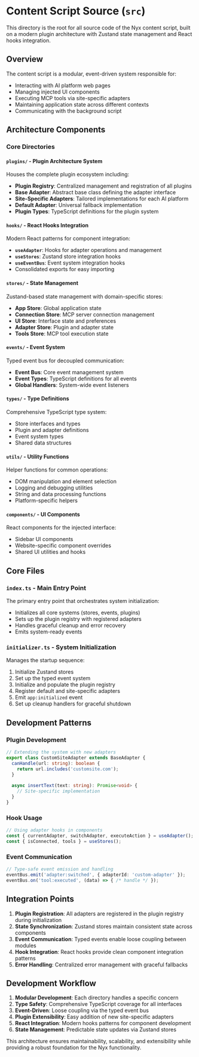 # Content Script Source (`src`)

This directory is the root for all source code of the Nyx content script, built on a modern plugin architecture with Zustand state management and React hooks integration.

## Overview

The content script is a modular, event-driven system responsible for:
- Interacting with AI platform web pages
- Managing injected UI components 
- Executing MCP tools via site-specific adapters
- Maintaining application state across different contexts
- Communicating with the background script

## Architecture Components

### Core Directories

#### **`plugins/`** - Plugin Architecture System
Houses the complete plugin ecosystem including:
- **Plugin Registry**: Centralized management and registration of all plugins
- **Base Adapter**: Abstract base class defining the adapter interface
- **Site-Specific Adapters**: Tailored implementations for each AI platform
- **Default Adapter**: Universal fallback implementation
- **Plugin Types**: TypeScript definitions for the plugin system

#### **`hooks/`** - React Hooks Integration
Modern React patterns for component integration:
- **`useAdapter`**: Hooks for adapter operations and management
- **`useStores`**: Zustand store integration hooks
- **`useEventBus`**: Event system integration hooks
- Consolidated exports for easy importing

#### **`stores/`** - State Management
Zustand-based state management with domain-specific stores:
- **App Store**: Global application state
- **Connection Store**: MCP server connection management  
- **UI Store**: Interface state and preferences
- **Adapter Store**: Plugin and adapter state
- **Tools Store**: MCP tool execution state

#### **`events/`** - Event System
Typed event bus for decoupled communication:
- **Event Bus**: Core event management system
- **Event Types**: TypeScript definitions for all events
- **Global Handlers**: System-wide event listeners

#### **`types/`** - Type Definitions
Comprehensive TypeScript type system:
- Store interfaces and types
- Plugin and adapter definitions
- Event system types
- Shared data structures

#### **`utils/`** - Utility Functions
Helper functions for common operations:
- DOM manipulation and element selection
- Logging and debugging utilities
- String and data processing functions
- Platform-specific helpers

#### **`components/`** - UI Components
React components for the injected interface:
- Sidebar UI components
- Website-specific component overrides
- Shared UI utilities and hooks

## Core Files

### **`index.ts`** - Main Entry Point
The primary entry point that orchestrates system initialization:
- Initializes all core systems (stores, events, plugins)
- Sets up the plugin registry with registered adapters
- Handles graceful cleanup and error recovery
- Emits system-ready events

### **`initializer.ts`** - System Initialization
Manages the startup sequence:
1. Initialize Zustand stores
2. Set up the typed event system
3. Initialize and populate the plugin registry
4. Register default and site-specific adapters
5. Emit `app:initialized` event
6. Set up cleanup handlers for graceful shutdown

## Development Patterns

### Plugin Development
```typescript
// Extending the system with new adapters
export class CustomSiteAdapter extends BaseAdapter {
  canHandle(url: string): boolean {
    return url.includes('customsite.com');
  }
  
  async insertText(text: string): Promise<void> {
    // Site-specific implementation
  }
}
```

### Hook Usage
```typescript
// Using adapter hooks in components
const { currentAdapter, switchAdapter, executeAction } = useAdapter();
const { isConnected, tools } = useStores();
```

### Event Communication
```typescript
// Type-safe event emission and handling
eventBus.emit('adapter:switched', { adapterId: 'custom-adapter' });
eventBus.on('tool:executed', (data) => { /* handle */ });
```

## Integration Points

1. **Plugin Registration**: All adapters are registered in the plugin registry during initialization
2. **State Synchronization**: Zustand stores maintain consistent state across components
3. **Event Communication**: Typed events enable loose coupling between modules
4. **Hook Integration**: React hooks provide clean component integration patterns
5. **Error Handling**: Centralized error management with graceful fallbacks

## Development Workflow

1. **Modular Development**: Each directory handles a specific concern
2. **Type Safety**: Comprehensive TypeScript coverage for all interfaces
3. **Event-Driven**: Loose coupling via the typed event bus
4. **Plugin Extensibility**: Easy addition of new site-specific adapters
5. **React Integration**: Modern hooks patterns for component development
6. **State Management**: Predictable state updates via Zustand stores

This architecture ensures maintainability, scalability, and extensibility while providing a robust foundation for the Nyx functionality.
